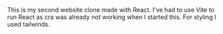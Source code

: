 This is my second website clone made with React. I've had to use Vite to run React as cra was already not working when I started this. For styling I used tailwinds.
